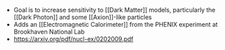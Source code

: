  - Goal is to increase sensitivity to [[Dark Matter]] models, particularly the [[Dark Photon]] and some [[Axion]]-like particles
 - Adds an [[Electromagnetic Calorimeter]] from the PHENIX experiment at Brookhaven National Lab 
 - https://arxiv.org/pdf/nucl-ex/0202009.pdf